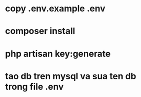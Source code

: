 # copy .env.example .env

# composer install 

# php artisan key:generate

# tao db tren mysql va sua ten db trong file .env
